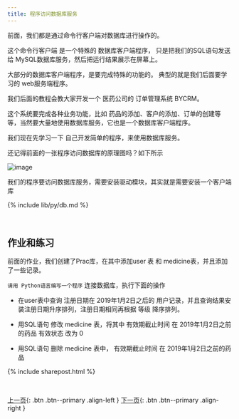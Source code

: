 ```yaml
---
title: 程序访问数据库服务
---
```



前面，我们都是通过命令行客户端对数据库进行操作的。

这个命令行客户端 是一个特殊的 数据库客户端程序， 只是把我们的SQL语句发送给 MySQL数据库服务，然后把运行结果展示在屏幕上。

大部分的数据库客户端程序，是要完成特殊的功能的。 典型的就是我们后面要学习的 web服务端程序。

我们后面的教程会教大家开发一个 医药公司的 订单管理系统 BYCRM。 

这个系统要完成各种业务功能，比如 药品的添加、客户的添加、订单的创建等等，当然要大量地使用数据库服务，它也是一个数据库客户端程序。

我们现在先学习一下 自己开发简单的程序，来使用数据库服务。

还记得前面的一张程序访问数据库的原理图吗？如下所示


![image](https://user-images.githubusercontent.com/36257654/56872798-72aeb380-6a5f-11e9-9bc2-08e4e5f96a13.png)

我们的程序要访问数据库服务，需要安装驱动模块，其实就是需要安装一个客户端库

{% include lib/py/db.md %}




<br>

## 作业和练习

前面的作业，我们创建了Prac库，在其中添加user 表 和 medicine表，并且添加了一些记录。


 ```请用 Python语言编写一个程序```   连接数据库，执行下面的操作

- 在user表中查询 注册日期在 2019年1月2日之后的 用户记录，并且查询结果安装注册日期升序排列，注册日期相同再根据 等级 降序排列。

- 用SQL语句 修改 medicine 表，将其中 有效期截止时间 在 2019年1月2日之前的药品 有效状态 改为 0


- 用SQL语句 删除 medicine 表中， 有效期截止时间 在 2019年1月2日之前的药品



{% include sharepost.html %}

<br>

[上一页](/doc/tutorial/o/mysql/05/){: .btn .btn--primary .align-left }
[下一页](/doc/tutorial/o/mysql/07/){: .btn .btn--primary .align-right }